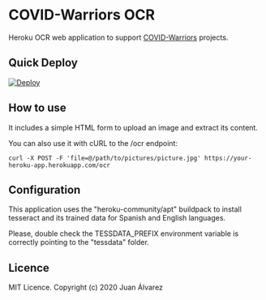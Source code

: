 # COVID-Warriors OCR
Heroku OCR web application to support [COVID-Warriors](https://covidwarriors.io) projects.

## Quick Deploy
[![Deploy](https://www.herokucdn.com/deploy/button.png)](https://heroku.com/deploy)

## How to use
It includes a simple HTML form to upload an image and extract its content.

You can also use it with cURL to the /ocr endpoint:

```
curl -X POST -F 'file=@/path/to/pictures/picture.jpg' https://your-heroku-app.herokuapp.com/ocr
```

## Configuration
This application uses the "heroku-community/apt" buildpack to install tesseract and its trained data for Spanish and English languages.

Please, double check the TESSDATA_PREFIX environment variable is correctly pointing to the "tessdata" folder.

## Licence
MIT Licence. Copyright (c) 2020 Juan Álvarez